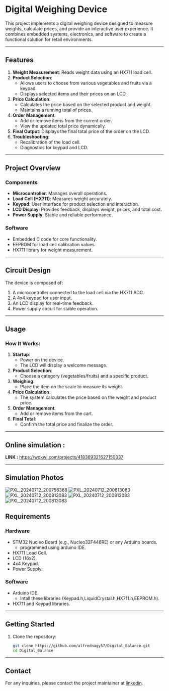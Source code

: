 # Digital Weighing Device

This project implements a digital weighing device designed to measure weights, calculate prices, and provide an interactive user experience. It combines embedded systems, electronics, and software to create a functional solution for retail environments.

---

## Features

1. **Weight Measurement**: Reads weight data using an HX711 load cell.
2. **Product Selection**:
   - Allows users to choose from various vegetables and fruits via a keypad.
   - Displays selected items and their prices on an LCD.
3. **Price Calculation**:
   - Calculates the price based on the selected product and weight.
   - Maintains a running total of prices.
4. **Order Management**:
   - Add or remove items from the current order.
   - View the updated total price dynamically.
5. **Final Output**: Displays the final total price of the order on the LCD.
6. **Troubleshooting**:
   - Recalibration of the load cell.
   - Diagnostics for keypad and LCD.

---

## Project Overview

### Components
- **Microcontroller**: Manages overall operations.
- **Load Cell (HX711)**: Measures weight accurately.
- **Keypad**: User interface for product selection and interaction.
- **LCD Display**: Provides feedback, displays weight, prices, and total cost.
- **Power Supply**: Stable and reliable performance.

### Software
- Embedded C code for core functionality.
- EEPROM for load cell calibration values.
- HX711 library for weight measurement.

---

## Circuit Design

The device is composed of:
1. A microcontroller connected to the load cell via the HX711 ADC.
2. A 4x4 keypad for user input.
3. An LCD display for real-time feedback.
4. Power supply circuit for stable operation.

---

## Usage

### How It Works:
1. **Startup**:
   - Power on the device.
   - The LCD will display a welcome message.
2. **Product Selection**:
   - Choose a category (vegetables/fruits) and a specific product.
3. **Weighing**:
   - Place the item on the scale to measure its weight.
4. **Price Calculation**:
   - The system calculates the price based on the weight and product price.
5. **Order Management**:
   - Add or remove items from the cart.
6. **Final Total**:
   - Confirm the total price and finalize the order.

---

## Online simulation : 
   **LINK :** https://wokwi.com/projects/418369321627150337

---

## Simulation Photos
![PXL_20240712_200756368](https://github.com/alfrednagy57/user-attachments/blob/main/IMAGES_/Screenshot%202025-01-01%20030313.png?raw=true)
![PXL_20240712_200813083](https://github.com/alfrednagy57/user-attachments/blob/main/IMAGES_/Screenshot%202025-01-01%20030318.png?raw=true)
![PXL_20240712_200813083](https://github.com/alfrednagy57/user-attachments/blob/main/IMAGES_/Screenshot%202025-01-01%20030258.png?raw=true)
![PXL_20240712_200813083](https://github.com/alfrednagy57/user-attachments/blob/main/IMAGES_/Screenshot%202025-01-01%20030328.png?raw=true)
![PXL_20240712_200813083](https://github.com/alfrednagy57/user-attachments/blob/main/IMAGES_/Screenshot%202025-01-01%20030302.png?raw=true)

## Requirements

### Hardware
- STM32 Nucleo Board (e.g., Nucleo32F446RE) or any Arduino boards.
    - programmed using arduino IDE.
- HX711 Load Cell.
- LCD (16x2).
- 4x4 Keypad.
- Power Supply.

### Software
- Arduino IDE.
   - Intall these libraries (Keypad.h,LiquidCrystal.h,HX711.h,EEPROM.h).    
- HX711 and Keypad libraries.

---

## Getting Started

1. Clone the repository:
   ```bash
   git clone https://github.com/alfrednagy57/Digital_Balance.git
   cd Digital_Balance

---

## Contact

For any inquiries, please contact the project maintainer at [linkedin](https://www.linkedin.com/in/alfred-nagy-882445224/).
